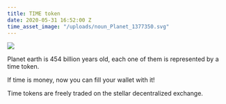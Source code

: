 ```yaml
---
title: TIME token
date: 2020-05-31 16:52:00 Z
time_asset_image: "/uploads/noun_Planet_1377350.svg"
---
```


<img src="{{ time_asset_image }}" />

Planet earth is 454 billion years old, each one of them is represented by a time token.

If time is money, now you can fill your wallet with it!

Time tokens are freely traded on the stellar decentralized exchange.